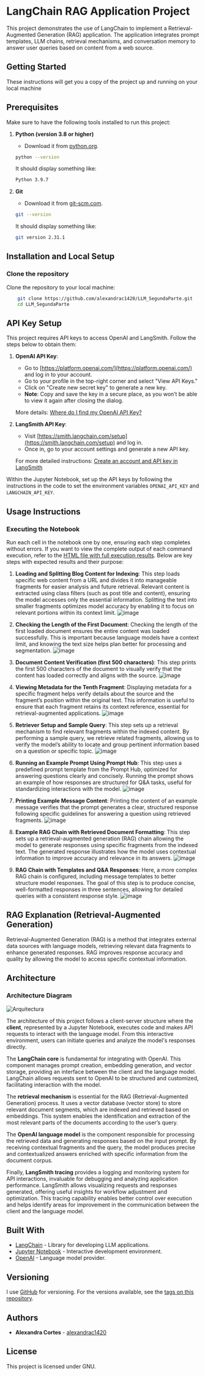 # LangChain RAG Application Project

This project demonstrates the use of LangChain to implement a Retrieval-Augmented Generation (RAG) application. The application integrates prompt templates, LLM chains, retrieval mechanisms, and conversation memory to answer user queries based on content from a web source.

## Getting Started

These instructions will get you a copy of the project up and running on your local machine

## Prerequisites

Make sure to have the following tools installed to run this project:

1. **Python (version 3.8 or higher)**
   - Download it from [python.org](https://www.python.org/downloads/).

   ```sh
   python --version
   ```
   It should display something like:

   ```sh
   Python 3.9.7
   ```

2. **Git**
   - Download it from [git-scm.com](https://git-scm.com/downloads).

   ```sh
   git --version
   ```
   It should display something like:

   ```sh
   git version 2.31.1
   ```

## Installation and Local Setup

### Clone the repository

Clone the repository to your local machine:

```bash
    git clone https://github.com/alexandrac1420/LLM_SegundaParte.git
    cd LLM_SegundaParte
```


## API Key Setup

This project requires API keys to access OpenAI and LangSmith. Follow the steps below to obtain them:

1. **OpenAI API Key**:
   - Go to [https://platform.openai.com/](https://platform.openai.com/) and log in to your account.
   - Go to your profile in the top-right corner and select "View API Keys."
   - Click on "Create new secret key" to generate a new key.
   - **Note**: Copy and save the key in a secure place, as you won’t be able to view it again after closing the dialog.

   More details: [Where do I find my OpenAI API Key?](https://help.openai.com/en/articles/4936850-where-do-i-find-my-openai-api-key)

2. **LangSmith API Key**:
   - Visit [https://smith.langchain.com/setup](https://smith.langchain.com/setup) and log in.
   - Once in, go to your account settings and generate a new API key.

   For more detailed instructions: [Create an account and API key in LangSmith](https://docs.smith.langchain.com/administration/how_to_guides/organization_management/create_account_api_key)

Within the Jupyter Notebook, set up the API keys by following the instructions in the code to set the environment variables `OPENAI_API_KEY` and `LANGCHAIN_API_KEY`.

## Usage Instructions

### Executing the Notebook
Run each cell in the notebook one by one, ensuring each step completes without errors. If you want to view the complete output of each command execution, refer to the [HTML file with full execution results](./langchain.html). Below are key steps with expected results and their purpose:

1. **Loading and Splitting Blog Content for Indexing**:
   This step loads specific web content from a URL and divides it into manageable fragments for easier analysis and future retrieval. Relevant content is extracted using class filters (such as post title and content), ensuring the model accesses only the essential information. Splitting the text into smaller fragments optimizes model accuracy by enabling it to focus on relevant portions within its context limit.
   ![image](https://github.com/user-attachments/assets/d93bec46-8d86-42d4-8e14-383dbe5c88b4)


2. **Checking the Length of the First Document**:
   Checking the length of the first loaded document ensures the entire content was loaded successfully. This is important because language models have a context limit, and knowing the text size helps plan better for processing and segmentation.
   ![image](https://github.com/user-attachments/assets/afa91387-9a55-40b0-8961-08079be4c5a3)


3. **Document Content Verification (first 500 characters)**:
   This step prints the first 500 characters of the document to visually verify that the content has loaded correctly and aligns with the source.
   ![image](https://github.com/user-attachments/assets/0bfc1578-8edd-4ead-87a3-0bdbf75ada68)


4. **Viewing Metadata for the Tenth Fragment**:
   Displaying metadata for a specific fragment helps verify details about the source and the fragment’s position within the original text. This information is useful to ensure that each fragment retains its context reference, essential for retrieval-augmented applications.
   ![image](https://github.com/user-attachments/assets/464004cd-67f5-4b58-a3cc-12f10ef553bb)


5. **Retriever Setup and Sample Query**:
   This step sets up a retrieval mechanism to find relevant fragments within the indexed content. By performing a sample query, we retrieve related fragments, allowing us to verify the model’s ability to locate and group pertinent information based on a question or specific topic.
   ![image](https://github.com/user-attachments/assets/a8c18d85-693c-4d34-9f67-1cd9950b17ba)


6. **Running an Example Prompt Using Prompt Hub**:
   This step uses a predefined prompt template from the Prompt Hub, optimized for answering questions clearly and concisely. Running the prompt shows an example of how responses are structured for Q&A tasks, useful for standardizing interactions with the model.
   ![image](https://github.com/user-attachments/assets/fa84e38b-230a-4137-a423-000c74690fad)


7. **Printing Example Message Content**:
   Printing the content of an example message verifies that the prompt generates a clear, structured response following specific guidelines for answering a question using retrieved fragments.
   ![image](https://github.com/user-attachments/assets/64076f92-503c-4da5-a349-3ef21d769ae4)


8. **Example RAG Chain with Retrieved Document Formatting**:
   This step sets up a retrieval-augmented generation (RAG) chain allowing the model to generate responses using specific fragments from the indexed text. The generated response illustrates how the model uses contextual information to improve accuracy and relevance in its answers.
   ![image](https://github.com/user-attachments/assets/af00e551-db00-40eb-8639-3ff87e918e3e)



9. **RAG Chain with Templates and Q&A Responses**:
   Here, a more complex RAG chain is configured, including message templates to better structure model responses. The goal of this step is to produce concise, well-formatted responses in three sentences, allowing for detailed queries with a consistent response style.
   ![image](https://github.com/user-attachments/assets/61f67343-1512-4b8f-9ebd-2e8102d912a0)


## RAG Explanation (Retrieval-Augmented Generation)

Retrieval-Augmented Generation (RAG) is a method that integrates external data sources with language models, retrieving relevant data fragments to enhance generated responses. RAG improves response accuracy and quality by allowing the model to access specific contextual information.

## Architecture 

### Architecture Diagram
![Arquitectura](https://github.com/alexandrac1420/LLM_SegundaParte/blob/master/Pictures/Arquitectura.png)

The architecture of this project follows a client-server structure where the **client**, represented by a Jupyter Notebook, executes code and makes API requests to interact with the language model. From this interactive environment, users can initiate queries and analyze the model's responses directly.

The **LangChain core** is fundamental for integrating with OpenAI. This component manages prompt creation, embedding generation, and vector storage, providing an interface between the client and the language model. LangChain allows requests sent to OpenAI to be structured and customized, facilitating interaction with the model.

The **retrieval mechanism** is essential for the RAG (Retrieval-Augmented Generation) process. It uses a vector database (vector store) to store relevant document segments, which are indexed and retrieved based on embeddings. This system enables the identification and extraction of the most relevant parts of the documents according to the user’s query.

The **OpenAI language model** is the component responsible for processing the retrieved data and generating responses based on the input prompt. By receiving contextual fragments and the query, the model produces precise and contextualized answers enriched with specific information from the document corpus.

Finally, **LangSmith tracing** provides a logging and monitoring system for API interactions, invaluable for debugging and analyzing application performance. LangSmith allows visualizing requests and responses generated, offering useful insights for workflow adjustment and optimization. This tracing capability enables better control over execution and helps identify areas for improvement in the communication between the client and the language model.


## Built With

- [LangChain](https://langchain.com/) - Library for developing LLM applications.
- [Jupyter Notebook](https://jupyter.org/) - Interactive development environment.
- [OpenAI](https://openai.com/) - Language model provider.

## Versioning

I use [GitHub](https://github.com/) for versioning. For the versions available, see the [tags on this repository](https://github.com/alexandrac1420/LLM_SegundaParte.git).

## Authors

- **Alexandra Cortes** - [alexandrac1420](https://github.com/alexandrac1420)

## License

This project is licensed under GNU.

